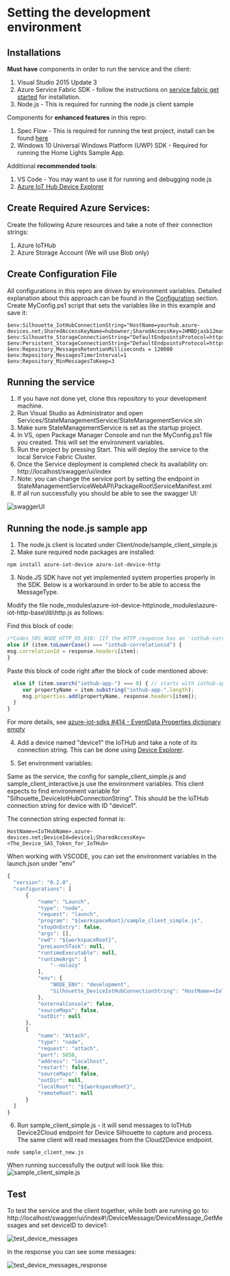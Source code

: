 # Setting the development environment

## Installations

**Must have** components in order to run the service and the client:

1. Visual Studio 2015 Update 3
2. Azure Service Fabric SDK - follow the instructions on [service fabric get started](https://azure.microsoft.com/en-us/documentation/articles/service-fabric-get-started/) for installation.
3. Node.js - This is required for running the node.js client sample

Components for **enhanced features** in this repro:

1. Spec Flow - This is required for running the test project, install can be found [here](https://visualstudiogallery.msdn.microsoft.com/c74211e7-cb6e-4dfa-855d-df0ad4a37dd6 )
2. Windows 10 Universal Windows Platform (UWP) SDK - Required for running the Home Lights Sample App.

Additional **recommended tools**:

1. VS Code - You may want to use it for running and debugging node.js
2. [Azure IoT Hub Device Explorer](https://github.com/Azure/azure-iot-sdks/blob/master/tools/DeviceExplorer/doc/how_to_use_device_explorer.md)


## Create Required Azure Services:

Create the following Azure resources and take a note of their connection strings:

1. Azure IoTHub 
2. Azure Storage Account (We will use Blob only)

## Create Configuration File


All configurations in this repro are driven by environment variables. 
Detailed explanation about this approach can be found in the [Configuration](configuration.md) section.
Create MyConfig.ps1 script that sets the variables like in this example and save it:


```posh
$env:Silhouette_IotHubConnectionString="HostName=yourhub.azure-devices.net;SharedAccessKeyName=hubowner;SharedAccessKey=JHMBDjasb12masbdk1289askbsd9SjfHkJSFjqwhfqq="
$env:Silhouette_StorageConnectionString="DefaultEndpointsProtocol=https;AccountName=yourstorage;AccountKey=JkafnSADl34lNSADgd09ldsmnMASlfvmsvds9sd23dmvdsv/9dsv/sdfkjqwndssdljkvds9kjKJHhfds9Jjha=="
$env:Persistent_StorageConnectionString="DefaultEndpointsProtocol=https;AccountName=yourstorage;AccountKey=JkafnSADl34lNSADgd09ldsmnMASlfvmsvds9sd23dmvdsv/9dsv/sdfkjqwndssdljkvds9kjKJHhfds9Jjha=="
$env:Repository_MessagesRetentionMilliseconds = 120000
$env:Repository_MessagesTimerInterval=1
$env:Repository_MinMessagesToKeep=3
```

## Running the service

1.	If you have not done yet, clone this repository to your development machine.
2.	Run Visual Studio as Administrator and open Services/StateManagementService/StateManagementService.sln
3.	Make sure StateManagementService is set as the startup project.
4.	In VS, open Package Manager Console and run the MyConfig.ps1 file you created. This will set the environment variables.
5.	Run the project by pressing Start. This will deploy the service to the local Service Fabric Cluster.
6.	Once the Service deployment is completed check its availability on: http://localhost/swagger/ui/index
7.	Note: you can change the service port by setting the endpoint in StateManagementServiceWebAPI\PackageRoot\ServiceManifest.xml
8.	If all run successfully you should be able to see the swagger UI:


![swaggerUI](images/swaggerUI1.PNG)

## Running the node.js sample app

1. The node.js client is located under Client/node/sample_client_simple.js
2. Make sure required  node packages are installed:
  ```modules
  npm install azure-iot-device azure-iot-device-http
  ```
3. Node.JS SDK have not yet implemented system properties properly in the SDK. Below is a workaround in order to be able to access the MessageType.

  Modify the file node_modules\azure-iot-device-http\node_modules\azure-iot-http-base\lib\http.js as follows:

  Find this block of code:
  ```javascript
  /*Codes_SRS_NODE_HTTP_05_010: [If the HTTP response has an 'iothub-correlationid' header, it shall be saved as the correlationId property on the created Message.]*/
  else if (item.toLowerCase() === "iothub-correlationid") {
  msg.correlationId = response.headers[item];
  }
  ```

  Paste this block of code right after the block of code mentioned above:
  ```javascript
    else if (item.search("iothub-app-") === 0) { // starts with iothub-app-
       var propertyName = item.substring("iothub-app-".length);
       msg.properties.add(propertyName, response.headers[item]);
    }
  }
  ```

  For more details, see [azure-iot-sdks #414 - EventData Properties dictionary empty ](https://github.com/Azure/azure-iot-sdks/issues/414)

4. Add a device named "device1" the IoTHub and take a note of its connection string. This can be done using [Device Explorer](https://github.com/Azure/azure-iot-sdks/releases/download/2016-02-03/SetupDeviceExplorer.msi).

5. Set environment variables: 


  Same as the service, the config for sample_client_simple.js and sample_client_interactive.js use the environment variables.
This client expects to find environment variable for "Silhouette_DeviceIotHubConnectionString".
This should be the IoTHub connection string for device with ID "device1".

  The connection string expected format is:
  ```
  HostName=<IoTHubName>.azure-devices.net;DeviceId=device1;SharedAccessKey=<The_Device_SAS_Token_for_IoTHub>
  ```


  When working with VSCODE, you can set the environment variables in the launch.json under "env"

  ```javascript
  {
    "version": "0.2.0",
    "configurations": [
        {
            "name": "Launch",
            "type": "node",
            "request": "launch",
            "program": "${workspaceRoot}/sample_client_simple.js",
            "stopOnEntry": false,
            "args": [],
            "cwd": "${workspaceRoot}",
            "preLaunchTask": null,
            "runtimeExecutable": null,
            "runtimeArgs": [
                "--nolazy"
            ],
            "env": {
                "NODE_ENV": "development",
                "Silhouette_DeviceIotHubConnectionString": "HostName=<IoTHubName>.azure-devices.net;DeviceId=device1;SharedAccessKey=<The_Device_SAS_Token_for_IoTHub>"
            },
            "externalConsole": false,
            "sourceMaps": false,
            "outDir": null
        },
        {
            "name": "Attach",
            "type": "node",
            "request": "attach",
            "port": 5858,
            "address": "localhost",
            "restart": false,
            "sourceMaps": false,
            "outDir": null,
            "localRoot": "${workspaceRoot}",
            "remoteRoot": null
        }
    ]
}
  ```

6. Run sample_client_simple.js - it will send messages to IoTHub Device2Cloud endpoint for Device Silhouette to capture and process. The same client will read messages from the Cloud2Device endpoint. 

  ```node
  node sample_client_new.js
  ```

  When running successfully the output will look like this:
  ![sample_client_simple.js](images/sample_client_simple.PNG)
  
## Test

To test the service and the client together, while both are running go to: http://localhost/swagger/ui/index#!/DeviceMessage/DeviceMessage_GetMessages and set deviceID to device1:

![test_device_messages](images/test_device_messages.PNG)

In the response you can see some messages:

![test_device_messages_response](images/test_device_messages_response.PNG)




